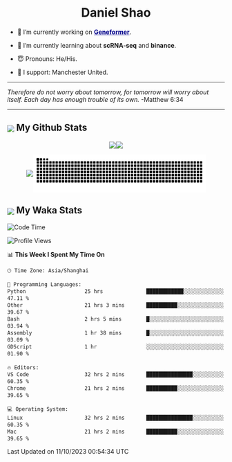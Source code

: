 

<h1 align="center">Daniel Shao</h1>

- 🐒 I’m currently working on <strong><a href="https://huggingface.co/ctheodoris/Geneformer" style="color: darkblue">Geneformer</a></strong>.

- 🥹 I’m currently learning about **scRNA-seq** and **binance**.

- 😇 Pronouns: He/His.

- 🦧 I support: Manchester United.

---

<i> Therefore do not worry about tomorrow, for tomorrow will worry about itself. Each day has enough trouble of its own. </i> -Matthew 6:34

---

<h2><img src="https://emojis.slackmojis.com/emojis/images/1579216111/7550/pikachu_wave.gif?1579216111" align="center" width="28" /> My Github Stats</h2>

<p align="center"><img align="center" src = "https://github-readme-stats.vercel.app/api?username=super-dainiu&show_icons=true&count_private=true&theme=tokyonight&hide=issues&line_height=30" width="400px"><img align="center" src = "https://github-readme-streak-stats.herokuapp.com/?user=super-dainiu&theme=tokyonight" width="400px"></p>

<p align="center"><img align="center" width="400px" src="https://github-readme-stats.vercel.app/api/top-langs/?username=super-dainiu&layout=compact&theme=tokyonight&hide=html,tex,jupyter%20notebook"><img align="center" width="400px" src="https://github.com/super-dainiu/super-dainiu/blob/output/github-contribution-grid-snake.svg"></p>

<h2><img src="https://emojis.slackmojis.com/emojis/images/1579216111/7550/pikachu_wave.gif?1579216111" align="center" width="28" /> My Waka Stats</h2>

<!--START_SECTION:waka-->
![Code Time](http://img.shields.io/badge/Code%20Time-678%20hrs%2059%20mins-blue)

![Profile Views](http://img.shields.io/badge/Profile%20Views-35-blue)

📊 **This Week I Spent My Time On** 

```text
🕑︎ Time Zone: Asia/Shanghai

💬 Programming Languages: 
Python                   25 hrs              ████████████░░░░░░░░░░░░░   47.11 % 
Other                    21 hrs 3 mins       ██████████░░░░░░░░░░░░░░░   39.67 % 
Bash                     2 hrs 5 mins        █░░░░░░░░░░░░░░░░░░░░░░░░   03.94 % 
Assembly                 1 hr 38 mins        █░░░░░░░░░░░░░░░░░░░░░░░░   03.09 % 
GDScript                 1 hr                ░░░░░░░░░░░░░░░░░░░░░░░░░   01.90 % 

🔥 Editors: 
VS Code                  32 hrs 2 mins       ███████████████░░░░░░░░░░   60.35 % 
Chrome                   21 hrs 2 mins       ██████████░░░░░░░░░░░░░░░   39.65 % 

💻 Operating System: 
Linux                    32 hrs 2 mins       ███████████████░░░░░░░░░░   60.35 % 
Mac                      21 hrs 2 mins       ██████████░░░░░░░░░░░░░░░   39.65 % 
```


 Last Updated on 11/10/2023 00:54:34 UTC
<!--END_SECTION:waka-->

